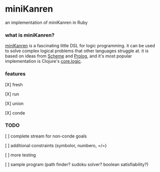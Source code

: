 # miniKanren
an implementation of miniKanren in Ruby

### what is miniKanren?
[miniKanren](http://minikanren.org/) is a fascinating little DSL for logic programming. it can be used to solve complex logical problems that other languages struggle at. it is based on ideas from [Scheme](http://www.schemers.org/) and [Prolog](http://www.swi-prolog.org/), and it's most popular implementation is Clojure's [core.logic](https://github.com/clojure/core.logic).

### features
[X] fresh

[X] run

[X] union

[X] conde

### TODO
[  ] complete stream for non-conde goals

[  ] additional constraints (symbolor, numbero, =/=)

[  ] more testing

[  ] sample program (path finder? sudoku solver? boolean satisfiability?)
